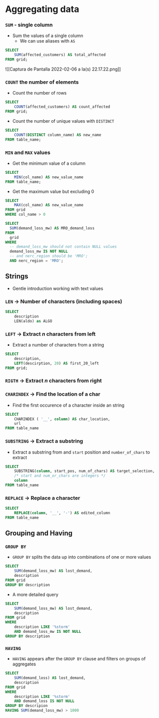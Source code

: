 ---
---

# Aggregating data

### `SUM` - single column
- Sum the values of a single column
	- We can use aliases with `AS`

```sql
SELECT
	SUM(affected_customers) AS total_affected
FROM grid;
```

![[Captura de Pantalla 2022-02-06 a la(s) 22.17.22.png]]

### `COUNT` the number of elements

- Count the number of rows

```sql
SELECT
	COUNT(affected_customers) AS count_affected
FROM grid;
```

- Count the number of unique values with `DISTINCT`

```sql
SELECT 
	COUNT(DISTINCT column_name) AS new_name
FROM table_name;
```

### `MIN` and `MAX` values
- Get the minimum value of a column

```sql
SELECT
	MIN(col_name) AS new_value_name
FROM table_name;
```

- Get the maximum value but excluding 0

```sql
SELECT
	MAX(col_name) AS new_value_name
FROM grid
WHERE col_name > 0
```

```sql
SELECT 
  SUM(demand_loss_mw) AS MRO_demand_loss 
FROM 
  grid 
WHERE
  -- demand_loss_mw should not contain NULL values
  demand_loss_mw IS NOT NULL 
  -- and nerc_region should be 'MRO';
  AND nerc_region = 'MRO';
```

## Strings

- Gentle introduction working with text values

### `LEN` -> Number of characters (including spaces)

```sql
SELECT
	description
	LEN(aldo) as ALGO
```

### `LEFT` -> Extract $n$ characters from left
- Extract a number of characters from a string

```sql
SELECT
	description,
	LEFT(descirption, 20) AS first_20_left
FROM grid;
```

### `RIGTH` -> Extract $n$ characters from right

### `CHARINDEX` -> Find the location of a char

- Find the first occurence of a character inside an string

```sql
SELECT
	CHARINDEX ( '__', column) AS char_location,
	url
FROM table_name
```

### `SUBSTRING` -> Extract a substring
- Extract a substring from and `start` position and `number_of_chars` to extract

```sql
SELECT
	SUBSTRING(column, start_pos, num_of_chars) AS target_selection,
	/* start and num_or_chars are integers */
	column
FROM table_name
```

### `REPLACE` -> Replace a character

```sql
SELECT
	REPLACE(column, '__', '-') AS edited_column
FROM table_name
```

## Grouping and Having

### `GROUP BY`
- `GROUP BY` splits the data up into combinations of one or more values

```sql
SELECT
	SUM(demand_loss_mw) AS lost_demand,
	description
FROM grid
GROUP BY description
```

- A more detailed query

```sql
SELECT
	SUM(demand_loss_mw) AS lost_demand,
	description
FROM grid
WHERE
	description LIKE '%storm'
	AND demand_loss_mw IS NOT NULL
GROUP BY description
```

### `HAVING`
- `HAVING` appears after the `GROUP BY` clause and filters on groups of aggregates

```sql
SELECT
	SUM(demand_loss) AS lost_demand,
	description
FROM grid
WHERE 
	description LIKE '%storm'
	AND demand_loss IS NOT NULL
GROUP BY descripion
HAVING SUM(demand_loss_mw) > 1000
```